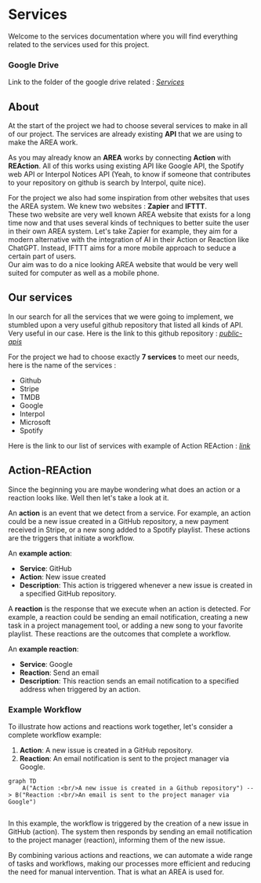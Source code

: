 # Services

Welcome to the services documentation where you will find everything related to the services used for this project.

### Google Drive

Link to the folder of the google drive related : [*Services*](https://drive.google.com/drive/folders/1DB13jL5AZHboqqtxwosQ_k78navmMrfO)

## About

At the start of the project we had to choose several services to make in all of our project. The services are already existing **API** that we are using to make the AREA work.

As you may already know an **AREA** works by connecting **Action** with **REAction**. All of this works using existing API like Google API, the Spotify web API or Interpol Notices API (Yeah, to know if someone that contributes to your repository on github is search by Interpol, quite nice).

For the project we also had some inspiration from other websites that uses the AREA system. We knew two websites : **Zapier** and **IFTTT**. \
These two website are very well known AREA website that exists for a long time now and that uses several kinds of techniques to better suite the user in their own AREA system. Let's take Zapier for example, they aim for a modern alternative with the integration of AI in their Action or Reaction like ChatGPT. Instead, IFTTT aims for a more mobile approach to seduce a certain part of users. \
Our aim was to do a nice looking AREA website that would be very well suited for computer as well as a mobile phone.

## Our services

In our search for all the services that we were going to implement, we stumbled upon a very useful github repository that listed all kinds of API. Very useful in our case. Here is the link to this github repository : [*public-apis*](https://github.com/public-apis/public-apis)

For the project we had to choose exactly **7 services** to meet our needs, here is the name of the services :
- Github
- Stripe
- TMDB
- Google
- Interpol
- Microsoft
- Spotify

Here is the link to our list of services with example of Action REAction : [*link*](https://docs.google.com/document/d/1aUjQjh-PXsvZBNcvug_akDXQm7c0KKCYHwNhgjf-AfE/edit?tab=t.wssc4j3o35lb)

## Action-REAction

Since the beginning you are maybe wondering what does an action or a reaction looks like. Well then let's take a look at it.

An **action** is an event that we detect from a service. For example, an action could be a new issue created in a GitHub repository, a new payment received in Stripe, or a new song added to a Spotify playlist. These actions are the triggers that initiate a workflow.

An **example action**:
- **Service**: GitHub
- **Action**: New issue created
- **Description**: This action is triggered whenever a new issue is created in a specified GitHub repository.

A **reaction** is the response that we execute when an action is detected. For example, a reaction could be sending an email notification, creating a new task in a project management tool, or adding a new song to your favorite playlist. These reactions are the outcomes that complete a workflow.

An **example reaction**:
- **Service**: Google
- **Reaction**: Send an email
- **Description**: This reaction sends an email notification to a specified address when triggered by an action.

### Example Workflow

To illustrate how actions and reactions work together, let's consider a complete workflow example:

1. **Action**: A new issue is created in a GitHub repository.
2. **Reaction**: An email notification is sent to the project manager via Google.

```mermaid
graph TD
    A("Action :<br/>A new issue is created in a Github repository") --> B("Reaction :<br/>An email is sent to the project manager via Google")
    
```

In this example, the workflow is triggered by the creation of a new issue in GitHub (action). The system then responds by sending an email notification to the project manager (reaction), informing them of the new issue.

By combining various actions and reactions, we can automate a wide range of tasks and workflows, making our processes more efficient and reducing the need for manual intervention. That is what an AREA is used for.
